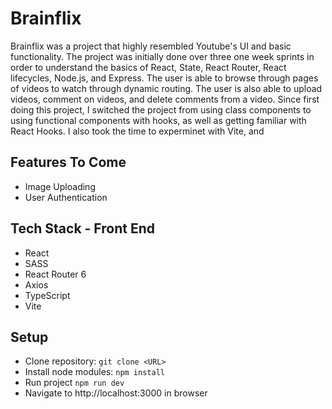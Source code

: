 # Brainflix

Brainflix was a project that highly resembled Youtube's UI and basic functionality. The project was initially done over three one week sprints in order to understand the basics of React, State, React Router, React lifecycles, Node.js, and Express. The user is able to browse through pages of videos to watch through dynamic routing. The user is also able to upload videos, comment on videos, and delete comments from a video. Since first doing this project, I switched the project from using class components to using functional components with hooks, as well as getting familiar with React Hooks. I also took the time to experminet with Vite, and

## Features To Come

- Image Uploading
- User Authentication

## Tech Stack - Front End

- React
- SASS
- React Router 6
- Axios
- TypeScript
- Vite

## Setup

- Clone repository: `git clone <URL>`
- Install node modules: `npm install`
- Run project `npm run dev`
- Navigate to http://localhost:3000 in browser
